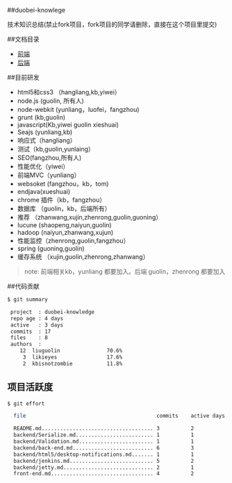 ##duobei-knowlege

技术知识总结(禁止fork项目，fork项目的同学请删除，直接在这个项目里提交)

##文档目录

* [前端](front-end.md)
* [后端](backend/back-end.md)

##目前研发

* html5和css3 （hangliang,kb,yiwei）
* node.js (guolin, 所有人) 
* node-webkit (yunliang，luofei，fangzhou)
* grunt (kb,guolin) 
* javascript(Kb,yiwei guolin xieshuai)
* Seajs (yunliang,kb)
* 响应式（hangliang）
* 测试（kb,guolin,yunlaing）
* SEO(fangzhou,所有人)
* 性能优化（yiwei）
* 前端MVC（yunliang）
* websoket (fangzhou，kb，tom)
* endjava(xueshuai)
* chrome 插件（kb，fangzhou）
* 数据库 （guolin，kb，后端所有）
* 推荐 （zhanwang,xujin,zhenrong,guolin,guoning）
* lucune (shaopeng,naiyun,guolin)
* hadoop (naiyun,zhanwang,xujun)
* 性能监控（zhenrong,guolin,fangzhou）
* spring (guoning,guolin)
* 缓存系统 （xujin,guolin,zhenrong,zhanwang）

> note: 前端相关kb，yunliang 都要加入。后端 guolin，zhenrong 都要加入

##代码贡献

```bash
$ git summary 

 project  : duobei-knowledge
 repo age : 4 days
 active   : 3 days
 commits  : 17
 files    : 8
 authors  : 
    12	liuguolin               70.6%
     3	likieyes                17.6%
     2	kbisnotzombie           11.8%


```

## 项目活跃度

```bash
$ git effort

  file                                          commits    active days

  README.md.................................... 3          2
  backend/Serialize.md......................... 1          1
  backend/Validation.md........................ 1          1
  backend/back-end.md.......................... 6          3
  backend/html5/desktop-notifications.md....... 1          1
  backend/jenkins.md........................... 5          2
  backend/jetty.md............................. 2          1
  front-end.md................................. 4          2

```

